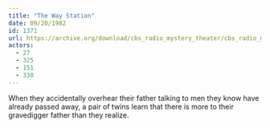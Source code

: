 ```yaml
---
title: "The Way Station"
date: 09/20/1982
id: 1371
url: https://archive.org/download/cbs_radio_mystery_theater/cbs_radio_mystery_theater-1351-1399.zip/cbs_radio_mystery_theater-1351-1399%2Fcbsrmt_1371_the_way_station.mp3
actors:
  - 27
  - 325
  - 151
  - 338
---
```

When they accidentally overhear their father talking to men they know have already passed away, a pair of twins learn that there is more to their gravedigger father than they realize.